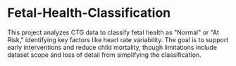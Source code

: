 # Fetal-Health-Classification
This project analyzes CTG data to classify fetal health as "Normal" or "At Risk," identifying key factors like heart rate variability. The goal is to support early interventions and reduce child mortality, though limitations include dataset scope and loss of detail from simplifying the classification.
